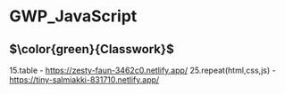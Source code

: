 # GWP_JavaScript

 ## $\color{green}{Classwork}$

15.table - https://zesty-faun-3462c0.netlify.app/
25.repeat(html,css,js) - https://tiny-salmiakki-831710.netlify.app/
